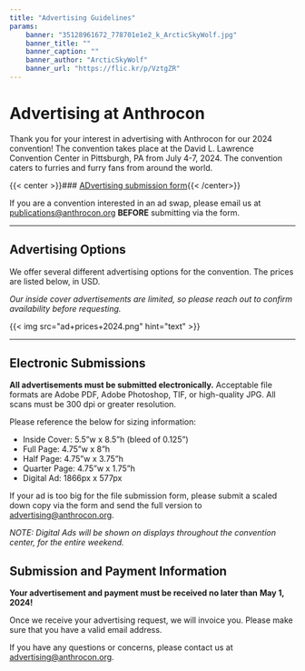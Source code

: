 ```yaml
---
title: "Advertising Guidelines"
params:
    banner: "35128961672_778701e1e2_k_ArcticSkyWolf.jpg"
    banner_title: ""
    banner_caption: ""
    banner_author: "ArcticSkyWolf"
    banner_url: "https://flic.kr/p/VztgZR"
---
```


# Advertising at Anthrocon

Thank you for your interest in advertising with Anthrocon for our 2024 convention! The convention takes place at the David L. Lawrence Convention Center in Pittsburgh, PA from July 4-7, 2024. The convention caters to furries and furry fans from around the world.

{{< center >}}### [ADvertising submission form](https://forms.gle/9kZ8txa6L5smhH6e6){{< /center>}}

If you are a convention interested in an ad swap, please email us at [publications@anthrocon.org](mailto:publications@anthrocon.org?subject=Ad%20Swap%20Inquiry) **BEFORE** submitting via the form.

***

## Advertising Options

We offer several different advertising options for the convention. The prices are listed below, in USD.

*Our inside cover advertisements are limited, so please reach out to confirm availability before requesting.*

{{< img src="ad+prices+2024.png" hint="text" >}}

***

## Electronic Submissions

**All advertisements must be submitted electronically.** Acceptable file formats are Adobe PDF, Adobe Photoshop, TIF, or high-quality JPG. All scans must be 300 dpi or greater resolution.

Please reference the below for sizing information:

- Inside Cover: 5.5”w x 8.5”h (bleed of 0.125”)
- Full Page: 4.75”w x 8”h
- Half Page: 4.75”w x 3.75”h
- Quarter Page: 4.75”w x 1.75”h
- Digital Ad: 1866px x 577px

If your ad is too big for the file submission form, please submit a scaled down copy via the form and send the full version to [advertising@anthrocon.org](mailto:advertising@anthrocon.org?subject=Advertising%20File%20Submission).

*NOTE: Digital Ads will be shown on displays throughout the convention center, for the entire weekend.*

## Submission and Payment Information

**Your advertisement and payment must be received no later than** **May 1, 2024!**

Once we receive your advertising request, we will invoice you. Please make sure that you have a valid email address.

If you have any questions or concerns, please contact us at [advertising@anthrocon.org](mailto:advertising@anthrocon.org).

